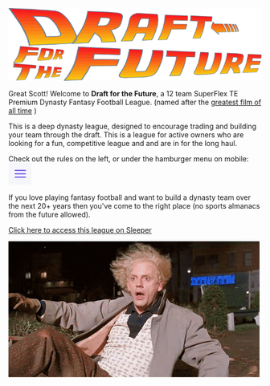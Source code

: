 ![Draft For the Future](/assets/DraftForTheFuture.gif)



Great Scott! Welcome to **Draft for the Future**, a 12 team SuperFlex TE Premium Dynasty Fantasy Football League. (named after the [greatest film of all time](https://www.imdb.com/title/tt0088763/) )

This is a deep dynasty league, designed to encourage trading and building your team through the draft. This is a league for active owners who are looking for a fun, competitive league and and are in for the long haul.

Check out the rules on the left, or under the hamburger menu on mobile: ![hamburger](/assets/hamburger.jpg)


If you love playing fantasy football and want to build a dynasty team over the next 20+ years then you've come to the right place (no sports almanacs from the future allowed).

[Click here to access this league on Sleeper](https://sleeper.app/i/mXR7eEG9DDRE)


![DocBrown](/assets/docbrown.gif)

